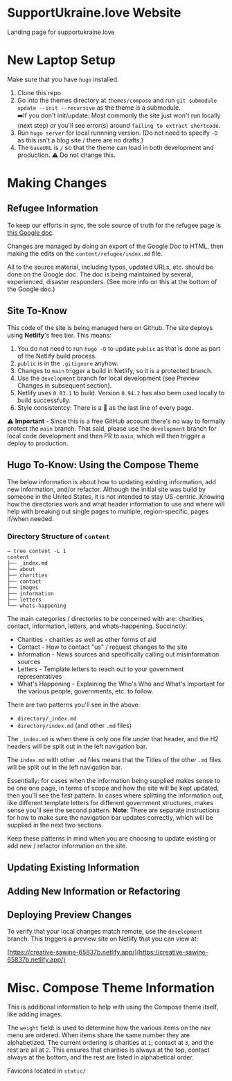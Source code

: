# SupportUkraine.love Website
Landing page for supportukraine.love

# New Laptop Setup

Make sure that you have `hugo` installed. 

1. Clone this repo
1. Go into the themes directory at `themes/compose` and run
`git submodule update --init --recursive` as the theme is a
submodule.<br />
➡️If you don't init/update: Most commonly the site just won't
run locally (next step) _or_ you'll see error(s) around 
`failing to extract shortcode`.
1. Run `hugo server` for local runnning version. (Do
not need to specify `-D` as this isn't a blog site / there
are no drafts.)
1. The `baseURL` is `/` so that the theme can load in both
development and production. ⚠️ Do not change this.

# Making Changes

## Refugee Information

To keep our efforts in sync, the sole source of truth for the
refugee page is [this Google
doc](https://docs.google.com/document/d/1w59p4ar7wwrZCV8c9PeUIJPGFA53jUcFaJhJCCM5Fik/edit#).

Changes are managed by doing an export of the Google Doc to HTML,
then making the edits on the `content/refugee/index.md` file.

All to the source material, including typos, updated URLs, etc.
should be done on the Google doc. The doc is being maintained by
several, experienced, disaster responders. (See more info on this
at the bottom of the Google doc.)

## Site To-Know

This code of the site is being managed here on Github. The
site deploys using **Netlify**'s free tier. This means:

1. You do not need to run `hugo -D` to update `public` as that
is done as part of the Netlify build process.
1. `public` is in the `.gitignore` anyhow.
1. Changes to `main` trigger a build in Netlify, so it is a
   protected branch.
1. Use the `development` branch for local development (see
   Preview Changes in subsequent section).
1. Netlify uses `0.83.1` to build. Version `0.94.2` has also 
   been used locally to build successfully.
1. Style consistentcy: There is a 🌻 as the last line of every
page.

⚠️ **Important** - Since this is a free GitHub account there's no
way to formally protect the `main` branch. That said, please use
the `development` branch for local code development and then PR to
`main`, which will then trigger a deploy to production.

## Hugo To-Know: Using the Compose Theme

The below information is about how to updating existing
information, add new information, and/or refactor. Although
the initial site was build by someone in the United States, it
is not intended to stay US-centric. Knowing how the directories
work and what header information to use and where will help with
breaking out single pages to multiple, region-specific, pages
if/when needed.

### Directory Structure of `content`

```
→ tree content -L 1
content
├── _index.md
├── about
├── charities
├── contact
├── images
├── information
├── letters
└── whats-happening
```

The main categories / directories to be concerned with are: 
charities, contact, information, letters, and whats-happening.
Succinctly:

* Charities - charities as well as other forms of aid
* Contact - How to contact "us" / request changes to the site
* Information - News sources and specifically calling out misinformation sources
* Letters - Template letters to reach out to your government representatives
* What's Happening - Explaining the Who's Who and What's Important
for the various people, governments, etc. to follow.

There are two patterns you'll see in the above:

* `directory/_index.md`
* `directory/index.md` (and other `.md` files)

The `_index.md` is when there is only one file under that header,
and the H2 headers will be split out in the left navigation bar.

The `index.md` with other `.md` files means that the Titles of the
other `.md` files will be split out in the left navigation bar.

Essentially: for cases when the information being supplied makes
sense to be one one page, in terms of scope and how the site will
be kept updated, then you'll see the first pattern. In cases
where splitting the information out, like different template letters
for different government structures, makes sense you'll see the
second pattern. **Note**:  There are separate instructions for
how to make sure the navigation bar updates correctly, which will
be supplied in the next two sections.

Keep these patterns in mind when you are choosing to update
existing or add new / refactor information on the site.

## Updating Existing Information

## Adding New Information or Refactoring

## Deploying Preview Changes

To verify that your local changes match remote, use the
`development` branch. This triggers a preview site on Netlify
that you can view at:

[https://creative-sawine-65837b.netlify.app/](https://creative-sawine-65837b.netlify.app/)

# Misc. Compose Theme Information

This is additional information to help with using the
Compose theme itself, like adding images.

The `weight` field: is used to determine how the various items on
the nav menu are ordered. When items share the same number they
are alphabetized. The current ordering is charities at `1`,
contact at `3`, and the rest are all at `2`. This ensures that
charities is always at the top, contact always at the bottom, and
the rest are listed in alphabetical order.


Favicons located in `static/`
